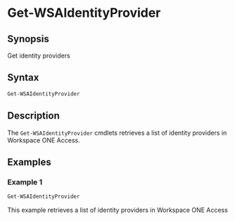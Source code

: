 # Get-WSAIdentityProvider

## Synopsis

Get identity providers

## Syntax

```powershell
Get-WSAIdentityProvider
```

## Description

The `Get-WSAIdentityProvider` cmdlets retrieves a list of identity providers in Workspace ONE Access.

## Examples

### Example 1

```powershell
Get-WSAIdentityProvider
```

This example retrieves a list of identity providers in Workspace ONE Access

